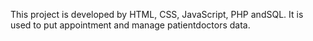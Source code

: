 This project is developed by HTML, CSS, JavaScript, PHP andSQL. It is used to put appointment and manage patientdoctors data.

